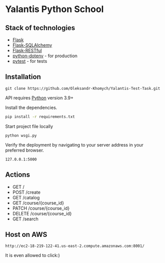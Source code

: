 #  Yalantis Python School


## Stack of technologies 

- [Flask](https://flask.palletsprojects.com/en/1.1.x/)
- [Flask-SQLAlchemy](https://flask-sqlalchemy.palletsprojects.com/en/2.x/)
- [Flask-RESTful](https://flask-restful.readthedocs.io/en/latest/)
- [python-dotenv](https://pypi.org/project/python-dotenv/) - for production
- [pytest](https://docs.pytest.org/en/6.2.x/contents.html) - for tests

## Installation

```
git clone https://github.com/Oleksandr-Khomych/Yalantis-Test-Task.git
```

API requires [Python](https://www.python.org) version 3.9+

Install the dependencies.

```sh
pip install -r requirements.txt
```

Start project file locally
```
python wsgi.py
```

Verify the deployment by navigating to your server address in
your preferred browser.

```
127.0.0.1:5000
```

## Actions
- GET /
- POST /create
- GET /catalog
- GET /course/{course_id}
- PATCH /course/{course_id}
- DELETE /course/{course_id}
- GET /search


## Host on AWS

```
http://ec2-18-219-122-41.us-east-2.compute.amazonaws.com:8001/
```

It is even allowed to click:)